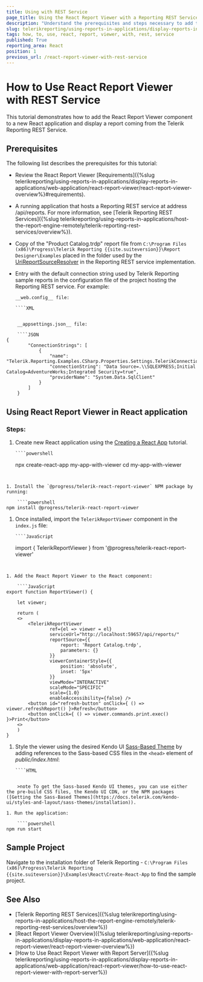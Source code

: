 ```yaml
---
title: Using with REST Service
page_title: Using the React Report Viewer with a Reporting REST Service
description: "Understand the prerequisites and steps necessary to add the React Report Viewer component to a new React application. Learn how to display a report coming from a Telerik Reporting REST Service."
slug: telerikreporting/using-reports-in-applications/display-reports-in-applications/web-application/react-report-viewer/how-to-use-react-report-viewer-with-rest-service
tags: how, to, use, react, report, viewer, with, rest, service
published: True
reporting_area: React
position: 1
previous_url: /react-report-viewer-with-rest-service
---
```


# How to Use React Report Viewer with REST Service

This tutorial demonstrates how to add the React Report Viewer component to a new React application and display a report coming from the Telerik Reporting REST Service.

## Prerequisites

The following list describes the prerequisites for this tutorial:

- Review the React Report Viewer [Requirements]({%slug telerikreporting/using-reports-in-applications/display-reports-in-applications/web-application/react-report-viewer/react-report-viewer-overview%}#requirements).
- A running application that hosts a Reporting REST service at address /api/reports. For more information, see [Telerik Reporting REST Services]({%slug telerikreporting/using-reports-in-applications/host-the-report-engine-remotely/telerik-reporting-rest-services/overview%}).
- Copy of the "Product Catalog.trdp" report file from `C:\Program Files (x86)\Progress\Telerik Reporting {{site.suiteversion}}\Report Designer\Examples` placed in the folder used by the [UriReportSourceResolver](/api/telerik.reporting.services.urireportsourceresolver) in the Reporting REST service implementation.
- Entry with the default connection string used by Telerik Reporting sample reports in the configuration file of the project hosting the Reporting REST service. For example:

      __web.config__ file:

      ````XML

  <connectionStrings>
  		<add name="Telerik.Reporting.Examples.CSharp.Properties.Settings.TelerikConnectionString"
  					connectionString="Data Source=(local);Initial Catalog=AdventureWorks;Integrated Security=SSPI"
  					providerName="System.Data.SqlClient" />
  	</connectionStrings>

`````

	__appsettings.json__ file:

	````JSON
{
		"ConnectionStrings": [
			{
				"name": "Telerik.Reporting.Examples.CSharp.Properties.Settings.TelerikConnectionString",
				"connectionString": "Data Source=.\\SQLEXPRESS;Initial Catalog=AdventureWorks;Integrated Security=true",
				"providerName": "System.Data.SqlClient"
			}
		]
	}
`````

## Using React Report Viewer in React application

### Steps:

1.  Create new React application using the [Creating a React App](https://react.dev/learn/creating-a-react-app) tutorial.

        ````powershell

    npx create-react-app my-app-with-viewer
    cd my-app-with-viewer

`````


1. Install the `@progress/telerik-react-report-viewer` NPM package by running:

	````powershell
npm install @progress/telerik-react-report-viewer
`````

1.  Once installed, import the `TelerikReportViewer` component in the `index.js` file:

        ````JavaScript

    import { TelerikReportViewer } from '@progress/telerik-react-report-viewer'

`````


1. Add the React Report Viewer to the React component:

	````JavaScript
export function ReportViewer() {

	let viewer;

	return (
	<>
		<TelerikReportViewer
				ref={el => viewer = el}
				serviceUrl="http://localhost:59657/api/reports/"
				reportSource={{
					report: 'Report Catalog.trdp',
					parameters: {}
				}}
				viewerContainerStyle={{
					position: 'absolute',
					inset: '5px'
				}}
				viewMode="INTERACTIVE"
				scaleMode="SPECIFIC"
				scale={1.0}
				enableAccessibility={false} />
		<button id="refresh-button" onClick={ () => viewer.refreshReport() }>Refresh</button>
		<button onClick={ () => viewer.commands.print.exec() }>Print</button>
	<>
	)
}
`````

1.  Style the viewer using the desired Kendo UI [Sass-Based Theme](https://docs.telerik.com/kendo-ui/styles-and-layout/sass-themes/overview) by adding references to the Sass-based CSS files in the `<head>` element of _public/index.html_:

        ````HTML

    <link href="https://kendo.cdn.telerik.com/themes/{{site.kendothemeversion}}/default/default-ocean-blue.css" rel="stylesheet" />

`````

	>note To get the Sass-based Kendo UI themes, you can use either the pre-build CSS files, the Kendo UI CDN, or the NPM packages ([Getting the Sass-Based Themes](https://docs.telerik.com/kendo-ui/styles-and-layout/sass-themes/installation)).

1. Run the application:

	````powershell
npm run start
`````

## Sample Project

Navigate to the installation folder of Telerik Reporting - `C:\Program Files (x86)\Progress\Telerik Reporting {{site.suiteversion}}\Examples\React\Create-React-App` to find the sample project.

## See Also

- [Telerik Reporting REST Services]({%slug telerikreporting/using-reports-in-applications/host-the-report-engine-remotely/telerik-reporting-rest-services/overview%})
- [React Report Viewer Overview]({%slug telerikreporting/using-reports-in-applications/display-reports-in-applications/web-application/react-report-viewer/react-report-viewer-overview%})
- [How to Use React Report Viewer with Report Server]({%slug telerikreporting/using-reports-in-applications/display-reports-in-applications/web-application/react-report-viewer/how-to-use-react-report-viewer-with-report-server%})
